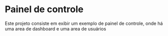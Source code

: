 # Painel de controle 

Este projeto consiste em exibir um exemplo de painel de controle, onde há uma area de dashboard e uma area de usuários

